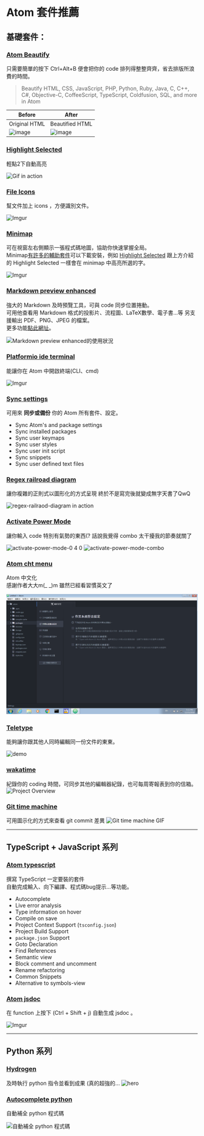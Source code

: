 # Atom 套件推薦

## 基礎套件：

### [Atom Beautify](https://github.com/Glavin001/atom-beautify)
只需要簡單的按下 Ctrl+Alt+B 便會把你的 code 排列得整整齊齊，省去排版所浪費的時間。
> Beautify HTML, CSS, JavaScript, PHP, Python, Ruby, Java, C, C++, C#, Objective-C, CoffeeScript, TypeScript, Coldfusion, SQL, and more in Atom

| Before | After |
| --- | ---- |
| Original HTML | Beautified HTML |
| ![image](https://cloud.githubusercontent.com/assets/1885333/16542727/db52adc6-408a-11e6-824e-04aed06bd2f7.png) | ![image](https://cloud.githubusercontent.com/assets/1885333/16542728/dcac3700-408a-11e6-8e35-9c8fc4432edc.png) |


### [Highlight Selected](https://github.com/richrace/highlight-selected)
輕點2下自動高亮

![Gif in action](http://i.imgur.com/C5FnzzQ.gif)


### [File Icons](https://atom.io/packages/file-icons)
幫文件加上 icons ，方便識別文件。    

![Imgur](https://i.imgur.com/TrCvBWn.png)


### [Minimap](https://github.com/atom-minimap/minimap)
可在視窗左右側顯示一張程式碼地圖，協助你快速掌握全局。    
Minimap[有許多的輔助套件](https://github.com/atom-minimap/minimap#available-plugins)可以下載安裝，例如 [Highlight Selected](https://atom.io/packages/minimap-highlight-selected) 跟上方介紹的 Highlight Selected 一樣會在 minimap 中高亮所選的字。

![Imgur](https://i.imgur.com/qZoWRw3.png)


### [Markdown preview enhanced](https://github.com/shd101wyy/markdown-preview-enhanced)
強大的 Markdown 及時預覽工具，可與 code 同步位置捲動。    
可用他查看用 Markdown 格式的投影片、流程圖、LaTeX數學、電子書...等
另支援輸出 PDF、PNG、JPEG 的檔案。    
更多功能[點此網址](https://shd101wyy.github.io/markdown-preview-enhanced/#/zh-tw/)。    

![Markdown preview enhanced的使用狀況](https://i.imgur.com/JwKqgfz.gif)


### [Platformio ide terminal](https://github.com/platformio/platformio-atom-ide-terminal)
能讓你在 Atom 中開啟終端(CLI、cmd)

![Imgur](https://i.imgur.com/YrIwZMQ.gif)


### [Sync settings](https://github.com/atom-community/sync-settings)
可用來 **同步或備份** 你的 Atom 所有套件、設定。
* Sync Atom's and package settings
* Sync installed packages
* Sync user keymaps
* Sync user styles
* Sync user init script
* Sync snippets
* Sync user defined text files


### [Regex railroad diagram](https://github.com/klorenz/atom-regex-railroad-diagrams)
讓你複雜的正則式以圖形化的方式呈現
終於不是寫完後就變成無字天書了QwQ

![regex-railraod-diagram in action](https://raw.githubusercontent.com/klorenz/atom-regex-railroad-diagrams/master/regex-railroad-diagrams.png)


### [Activate Power Mode](https://github.com/JoelBesada/activate-power-mode)
讓你輸入 code 特別有氣勢的東西(?
話說我覺得 combo 太干擾我的節奏就關了


![activate-power-mode-0 4 0](https://cloud.githubusercontent.com/assets/688415/11615565/10f16456-9c65-11e5-8af4-265f01fc83a0.gif)
![activate-power-mode-combo](https://cloud.githubusercontent.com/assets/10590799/18817237/876c2d84-8321-11e6-8324-f1540604c0bd.gif)


### [Atom cht menu](https://github.com/Sheng-Bo/atom-cht-menu)
Atom 中文化    
感謝作者大大m(_ _)m  雖然已經看習慣英文了

![Atom 中文化畫面](https://raw.githubusercontent.com/Sheng-Bo/atom-cht-menu/master/screenshot/03.png)

### [Teletype](https://github.com/atom/teletype)
能夠讓你跟其他人同時編輯同一份文件的東東。

![demo](https://user-images.githubusercontent.com/2988/32753167-d781baf0-c899-11e7-8b64-683ab84d3a8c.gif)


### [wakatime](https://github.com/wakatime/atom-wakatime)
紀錄你的 coding 時間，可同步其他的編輯器紀錄，也可每周寄報表到你的信箱。
![Project Overview](https://wakatime.com/static/img/ScreenShots/Screen-Shot-2016-03-21.png)


### [Git time machine](https://github.com/littlebee/git-time-machine)
可用圖示化的方式來查看 git commit 差異
![Git time machine GIF](https://raw.githubusercontent.com/littlebee/git-time-machine/master/resources/timemachine.gif)

---
## TypeScript + JavaScript 系列

### [Atom typescript](https://github.com/TypeStrong/atom-typescript)
撰寫 TypeScript 一定要裝的套件    
自動完成輸入、向下編譯、程式碼bug提示...等功能。

-   Autocomplete
-   Live error analysis
-   Type information on hover
-   Compile on save
-   Project Context Support (`tsconfig.json`)
-   Project Build Support
-   `package.json` Support
-   Goto Declaration
-   Find References
-   Semantic view
-   Block comment and uncomment
-   Rename refactoring
-   Common Snippets
-   Alternative to symbols-view


### [Atom jsdoc](https://github.com/coffutt/atom-jsdoc)
在 function 上按下 (Ctrl + Shift + j) 自動生成 jsdoc 。

![Imgur](https://i.imgur.com/55OSyHD.png)

---
## Python 系列

### [Hydrogen](https://github.com/nteract/hydrogen)
及時執行 python 指令並看到成果 (真的超強的...
![hero](https://cloud.githubusercontent.com/assets/13285808/20360886/7e03e524-ac03-11e6-9176-37677f226619.gif)


### [Autocomplete python](https://github.com/autocomplete-python/autocomplete-python)
自動補全 python 程式碼

![自動補全 python 程式碼](https://cloud.githubusercontent.com/assets/193864/12288427/61fe2114-ba0f-11e5-9832-98869180d87f.gif)
